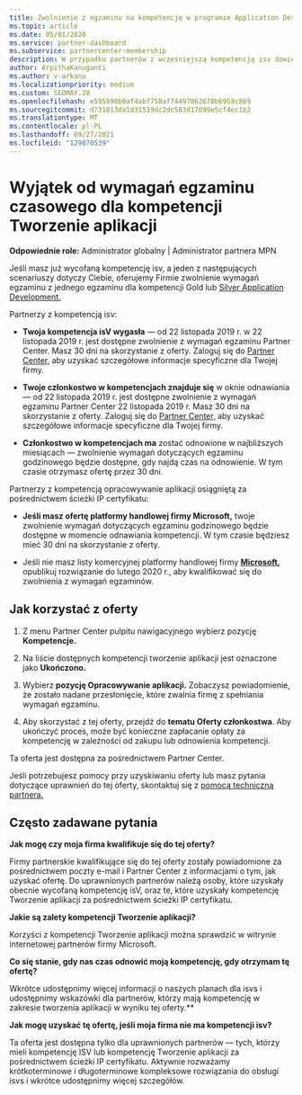 ```yaml
---
title: Zwolnienie z egzaminu na kompetencję w programie Application Development
ms.topic: article
ms.date: 05/01/2020
ms.service: partner-dashboard
ms.subservice: partnercenter-membership
description: W przypadku partnerów z wcześniejszą kompetencją isv dowiedz się, jak uzyskać wyjątek od wymagań egzaminu na czas jednego egzaminu dla kompetencji Opracowywanie aplikacji
author: ArpithaKanuganti
ms.author: v-arkanu
ms.localizationpriority: medium
ms.custom: SEOMAY.20
ms.openlocfilehash: e595990b0af4abf758af74497063670b6959c869
ms.sourcegitcommit: d731813da1d31519dc2dc583d17899e5cf4ec1b2
ms.translationtype: MT
ms.contentlocale: pl-PL
ms.lasthandoff: 09/27/2021
ms.locfileid: "129070539"
---
```

# <a name="one-time-exam-requirements-exemption-for-the-application-development-competency"></a>Wyjątek od wymagań egzaminu czasowego dla kompetencji Tworzenie aplikacji

**Odpowiednie role:** Administrator globalny | Administrator partnera MPN

Jeśli masz już wycofaną kompetencję isv, a jeden z następujących scenariuszy dotyczy Ciebie, oferujemy Firmie zwolnienie wymagań egzaminu z jednego egzaminu dla kompetencji Gold lub [Silver Application Development.](https://partner.microsoft.com/membership/application-development-competency) 

Partnerzy z kompetencją isv:

- **Twoja kompetencja isV wygasła** — od 22 listopada 2019 r. w 22 listopada 2019 r. jest dostępne zwolnienie z wymagań egzaminu Partner Center. Masz 30 dni na skorzystanie z oferty. Zaloguj się do [Partner Center,](https://partner.microsoft.com) aby uzyskać szczegółowe informacje specyficzne dla Twojej firmy.

- **Twoje członkostwo w kompetencjach znajduje się** w oknie odnawiania — od 22 listopada 2019 r. jest dostępne zwolnienie z wymagań egzaminu Partner Center 22 listopada 2019 r. Masz 30 dni na skorzystanie z oferty. Zaloguj się do [Partner Center,](https://partner.microsoft.com) aby uzyskać szczegółowe informacje specyficzne dla Twojej firmy.

- **Członkostwo w kompetencjach ma** zostać odnowione w najbliższych miesiącach — zwolnienie wymagań dotyczących egzaminu godzinowego będzie dostępne, gdy najdą czas na odnowienie. W tym czasie otrzymasz ofertę przez 30 dni.

Partnerzy z kompetencją opracowywanie aplikacji osiągniętą za pośrednictwem ścieżki IP certyfikatu:

- **Jeśli masz ofertę platformy handlowej firmy Microsoft,** twoje zwolnienie wymagań dotyczących egzaminu godzinowego będzie dostępne w momencie odnawiania kompetencji. W tym czasie będziesz mieć 30 dni na skorzystanie z oferty.

- Jeśli nie masz listy komercyjnej platformy handlowej firmy **[Microsoft,](https://azure.microsoft.com/overview/commercial-marketplace/)** opublikuj rozwiązanie do lutego 2020 r., aby kwalifikować się do zwolnienia z wymagań egzaminów.

## <a name="how-to-take-advantage-of-your-offer"></a>Jak korzystać z oferty

1. Z menu Partner Center pulpitu nawigacyjnego wybierz pozycję **Kompetencje.**
2. Na liście dostępnych kompetencji tworzenie aplikacji jest oznaczone jako **Ukończono.**

3. Wybierz **pozycję Opracowywanie aplikacji.** Zobaczysz powiadomienie, że zostało nadane przesłonięcie, które zwalnia firmę z spełniania wymagań egzaminu. 

4. Aby skorzystać z tej oferty, przejdź do **tematu Oferty członkostwa**. Aby ukończyć proces, może być konieczne zapłacanie opłaty za kompetencję w zależności od zakupu lub odnowienia kompetencji. 

Ta oferta jest dostępna za pośrednictwem Partner Center.

Jeśli potrzebujesz pomocy przy uzyskiwaniu oferty lub masz pytania dotyczące uprawnień do tej oferty, skontaktuj się z [pomocą techniczną partnera.](https://partner.microsoft.com/Support) 

## <a name="frequently-asked-questions"></a>Często zadawane pytania

**Jak mogę czy moja firma kwalifikuje się do tej oferty?**

Firmy partnerskie kwalifikujące się do tej oferty zostały powiadomione za pośrednictwem poczty e-mail i Partner Center z informacjami o tym, jak uzyskać ofertę. Do uprawnionych partnerów należą osoby, które uzyskały obecnie wycofaną kompetencję isV, oraz te, które uzyskały kompetencję Tworzenie aplikacji za pośrednictwem ścieżki IP certyfikatu. 

**Jakie są zalety kompetencji Tworzenie aplikacji?**

Korzyści z kompetencji Tworzenie aplikacji można sprawdzić w witrynie internetowej partnerów firmy Microsoft. 

**Co się stanie, gdy nas czas odnowić moją kompetencję, gdy otrzymam tę ofertę?** 

Wkrótce udostępnimy więcej informacji o naszych planach dla isvs i udostępnimy wskazówki dla partnerów, którzy mają kompetencję w zakresie tworzenia aplikacji w wyniku tej oferty.**  

**Jak mogę uzyskać tę ofertę, jeśli moja firma nie ma kompetencji isv?**

Ta oferta jest dostępna tylko dla uprawnionych partnerów — tych, którzy mieli kompetencję ISV lub kompetencję Tworzenie aplikacji za pośrednictwem ścieżki IP certyfikatu. Aktywnie rozważamy krótkoterminowe i długoterminowe kompleksowe rozwiązania do obsługi isvs i wkrótce udostępnimy więcej szczegółów. 


